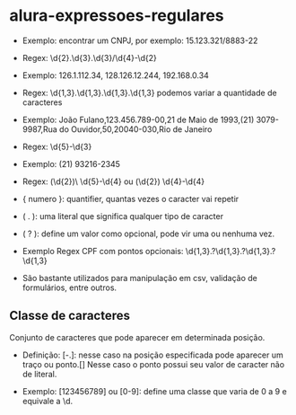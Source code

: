 # alura-expressoes-regulares

- Exemplo: encontrar um CNPJ, por exemplo: 15.123.321/8883-22
- Regex: \d{2}\.\d{3}\.\d{3}\/\d{4}\-\d{2}

- Exemplo:     126.1.112.34, 128.126.12.244, 192.168.0.34
- Regex: \d{1,3}\.\d{1,3}\.\d{1,3}\.\d{1,3} podemos variar a quantidade de caracteres

- Exemplo: João Fulano,123.456.789-00,21 de Maio de 1993,(21) 3079-9987,Rua do Ouvidor,50,20040-030,Rio de Janeiro
- Regex: \d{5}-\d{3}

- Exemplo: (21) 93216-2345
- Regex: \(\d{2}\)\ \d{5}-\d{4} ou \(\d{2}\) \d{4}-\d{4}

- { numero }: quantifier, quantas vezes o caracter vai repetir
- ( . ): uma literal que significa qualquer tipo de caracter
- ( ? ): define um valor como opcional, pode vir uma ou nenhuma vez. 
- Exemplo Regex CPF com pontos opcionais: \d{1,3}\.?\d{1,3}\.?\d{1,3}\.?\d{1,3}

- São bastante utilizados para manipulação em csv, validação de formulários, entre outros.

## Classe de caracteres

Conjunto de caracteres que pode aparecer em determinada posição.

- Definição: [-.]: nesse caso na posição especificada pode aparecer um traço ou ponto.[]
Nesse caso o ponto possui seu valor de caracter não de literal.

- Exemplo: [123456789] ou [0-9]: define uma classe que varia de 0 a 9 e equivale a \d.